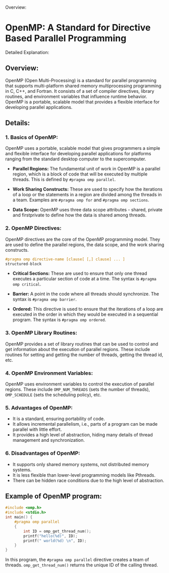 Overview:
# OpenMP: A Standard for Directive Based Parallel Programming
Detailed Explanation:

## Overview:

OpenMP (Open Multi-Processing) is a standard for parallel programming that supports multi-platform shared memory multiprocessing programming in C, C++, and Fortran. It consists of a set of compiler directives, library routines, and environment variables that influence runtime behavior. OpenMP is a portable, scalable model that provides a flexible interface for developing parallel applications.

## Details:

### **1. Basics of OpenMP:**

OpenMP uses a portable, scalable model that gives programmers a simple and flexible interface for developing parallel applications for platforms ranging from the standard desktop computer to the supercomputer.

- **Parallel Regions:** The fundamental unit of work in OpenMP is a parallel region, which is a block of code that will be executed by multiple threads. This is defined by `#pragma omp parallel`.

- **Work Sharing Constructs:** These are used to specify how the iterations of a loop or the statements in a region are divided among the threads in a team. Examples are `#pragma omp for` and `#pragma omp sections`.

- **Data Scope:** OpenMP uses three data scope attributes - shared, private and firstprivate to define how the data is shared among threads.

### **2. OpenMP Directives:**

OpenMP directives are the core of the OpenMP programming model. They are used to define the parallel regions, the data scope, and the work sharing constructs.

```c
#pragma omp directive-name [clause[ [,] clause] ... ]
structured-block
```

- **Critical Sections:** These are used to ensure that only one thread executes a particular section of code at a time. The syntax is `#pragma omp critical`.

- **Barrier:** A point in the code where all threads should synchronize. The syntax is `#pragma omp barrier`.

- **Ordered:** This directive is used to ensure that the iterations of a loop are executed in the order in which they would be executed in a sequential program. The syntax is `#pragma omp ordered`.

### **3. OpenMP Library Routines:**

OpenMP provides a set of library routines that can be used to control and get information about the execution of parallel regions. These include routines for setting and getting the number of threads, getting the thread id, etc.

### **4. OpenMP Environment Variables:**

OpenMP uses environment variables to control the execution of parallel regions. These include `OMP_NUM_THREADS` (sets the number of threads), `OMP_SCHEDULE` (sets the scheduling policy), etc.

### **5. Advantages of OpenMP:**

- It is a standard, ensuring portability of code.
- It allows incremental parallelism, i.e., parts of a program can be made parallel with little effort.
- It provides a high level of abstraction, hiding many details of thread management and synchronization.

### **6. Disadvantages of OpenMP:**

- It supports only shared memory systems, not distributed memory systems.
- It is less flexible than lower-level programming models like Pthreads.
- There can be hidden race conditions due to the high level of abstraction.

## Example of OpenMP program:

```c
#include <omp.h>
#include <stdio.h>
int main() {
    #pragma omp parallel
    {
        int ID = omp_get_thread_num();
        printf("hello(%d)", ID);
        printf(" world(%d) \n", ID);
    }
}
```

In this program, the `#pragma omp parallel` directive creates a team of threads. `omp_get_thread_num()` returns the unique ID of the calling thread.